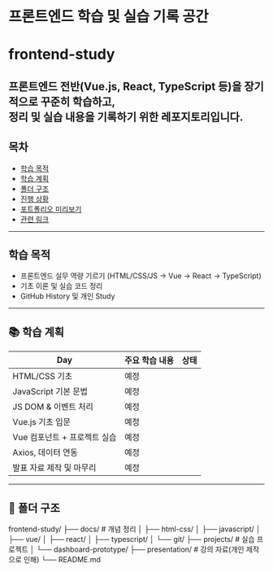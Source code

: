# 프론트엔드 학습 및 실습 기록 공간

# frontend-study

프론트엔드 전반(Vue.js, React, TypeScript 등)을 장기적으로 꾸준히 학습하고,  
정리 및 실습 내용을 기록하기 위한 레포지토리입니다.
---

## 목차

- [학습 목적](#학습-목적)
- [학습 계획](#학습-계획)
- [폴더 구조](#폴더-구조)
- [진행 상황](#진행-상황)
- [포트폴리오 미리보기](#포트폴리오-미리보기)
- [관련 링크](#관련-링크)

---

## 학습 목적

- 프론트엔드 실무 역량 기르기 (HTML/CSS/JS → Vue → React → TypeScript)
- 기초 이론 및 실습 코드 정리
- GitHub History 및 개인 Study

---

## 📚 학습 계획

| Day | 주요 학습 내용 | 상태 |
|-----|----------------|------|
| HTML/CSS 기초 | 예정 |
| JavaScript 기본 문법 | 예정 |
| JS DOM & 이벤트 처리 | 예정 |
| Vue.js 기초 입문 | 예정 |
| Vue 컴포넌트 + 프로젝트 실습 | 예정 |
| Axios, 데이터 연동 | 예정 |
| 발표 자료 제작 및 마무리 | 예정 |

---

## 📁 폴더 구조

frontend-study/
├── docs/ # 개념 정리
│ ├── html-css/
│ ├── javascript/
│ ├── vue/
│ ├── react/
│ ├── typescript/
│ └── git/
├── projects/ # 실습 프로젝트
│ └── dashboard-prototype/
├── presentation/ # 강의 자료(개인 제작으로 인해)
└── README.md
